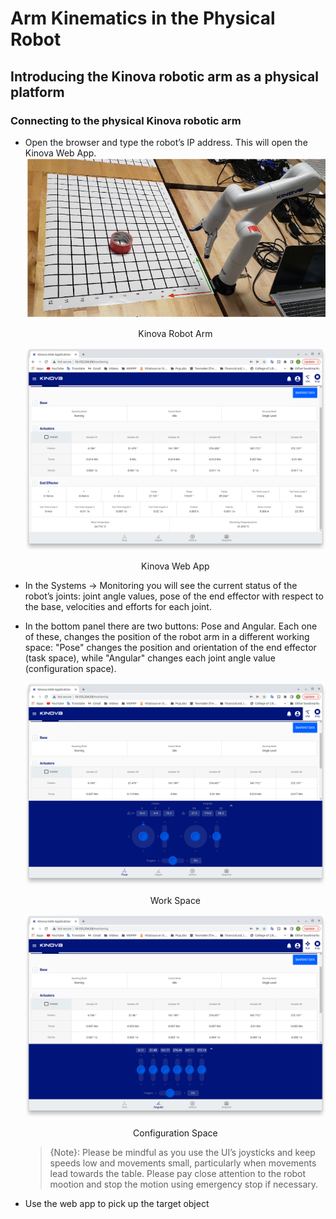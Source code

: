Arm Kinematics in the Physical Robot
===

## Introducing the Kinova robotic arm as a physical platform
### Connecting to the physical Kinova robotic arm
- Open the browser and type the robot’s IP address. This will open the Kinova Web App.
    ![](https://raw.githubusercontent.com/HaokunFeng/Robotics_Sensing_Mobility/main/6_Arm_Kinematics_in_the_Physical_Robot/assets/kinova.PNG)
    <p align="center">Kinova Robot Arm</p>

    ![](https://raw.githubusercontent.com/HaokunFeng/Robotics_Sensing_Mobility/main/6_Arm_Kinematics_in_the_Physical_Robot/assets/kinova1.png)
    <p align="center">Kinova Web App</p>
- In the Systems -> Monitoring you will see the current status of the robot’s joints: joint angle values, pose of the end effector with respect to the base, velocities and efforts for each joint.
- In the bottom panel there are two buttons: Pose and Angular. Each one of these, changes the position of the robot arm in a different working space: "Pose" changes the position and orientation of the end effector (task space), while "Angular" changes each joint angle value (configuration space).

    ![](https://raw.githubusercontent.com/HaokunFeng/Robotics_Sensing_Mobility/main/6_Arm_Kinematics_in_the_Physical_Robot/assets/kinova2.png)
    <p align="center">Work Space</p>

    ![](https://raw.githubusercontent.com/HaokunFeng/Robotics_Sensing_Mobility/main/6_Arm_Kinematics_in_the_Physical_Robot/assets/kinova3.png)
    <p align="center">Configuration Space</p>

    > {Note}: Please be mindful as you use the UI’s joysticks and keep speeds low and movements small, particularly when movements lead towards the table. Please pay close attention to the robot mootion and stop the motion using emergency stop if necessary.

- Use the web app to pick up the target object
    
